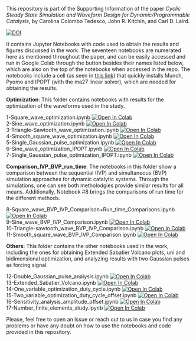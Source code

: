 This repository is part of the Supporting Information of the paper *Cyclic Steady State Simulation and Waveform Design for Dynamic/Programmable Catalysis*, by Carolina Colombo Tedesco, John R. Kitchin, and Carl D. Laird.

[![DOI](https://zenodo.org/badge/DOI/10.5281/zenodo.11116036.svg)](https://doi.org/10.5281/zenodo.11116036)

It contains Jupyter Notebooks with code used to obtain the results and figures discussed in the work. 
The seventeen notebooks are numerated here as mentioned throughout the paper, and can be easily accessed and run in Google Colab through the button besides their names listed below, which are also on the top of the notebooks when accessed in the repo.
The notebooks include a cell (as seen in [this link](https://jckantor.github.io/ND-Pyomo-Cookbook/notebooks/01.02-Running-Pyomo-on-Google-Colab.html#installing-pyomo-and-solvers)) that quickly installs Munch, Pyomo and IPOPT (with the ma27 linear solver), which are needed for obtaining the results.

**Optimization**: This folder contains notebooks with results for the optimization of the waveforms used in the study. 

1-Square_wave_optimization.ipynb [![Open In Colab](https://colab.research.google.com/assets/colab-badge.svg)](https://colab.research.google.com/github/KitchinHUB/si-dynamic-catalysis-1/blob/master/Optimization/1-Square_wave_optimization.ipynb)\
2-Sine_wave_optimization.ipynb [![Open In Colab](https://colab.research.google.com/assets/colab-badge.svg)](https://colab.research.google.com/github/KitchinHUB/si-dynamic-catalysis-1/blob/master/Optimization/2-Sine_wave_optimization.ipynb)\
3-Triangle-Sawtooth_wave_optimization.ipynb [![Open In Colab](https://colab.research.google.com/assets/colab-badge.svg)](https://colab.research.google.com/github/KitchinHUB/si-dynamic-catalysis-1/blob/master/Optimization/3-Triangle-Sawtooth_wave_optimization.ipynb)\
4-Smooth_square_wave_optimization.ipynb [![Open In Colab](https://colab.research.google.com/assets/colab-badge.svg)](https://colab.research.google.com/github/KitchinHUB/si-dynamic-catalysis-1/blob/master/Optimization/4-Smooth_square_wave_optimization.ipynb)\
5-Single_Gaussian_pulse_optimization.ipynb [![Open In Colab](https://colab.research.google.com/assets/colab-badge.svg)](https://colab.research.google.com/github/KitchinHUB/si-dynamic-catalysis-1/blob/master/Optimization/5-Single_Gaussian_pulse_optimization.ipynb)\
6-Sine_wave_optimization_IPOPT.ipynb [![Open In Colab](https://colab.research.google.com/assets/colab-badge.svg)](https://colab.research.google.com/github/KitchinHUB/si-dynamic-catalysis-1/blob/master/Optimization/6-Sine_wave_optimization_IPOPT.ipynb)\
7-Single_Gaussian_pulse_optimization_IPOPT.ipynb [![Open In Colab](https://colab.research.google.com/assets/colab-badge.svg)](https://colab.research.google.com/github/KitchinHUB/si-dynamic-catalysis-1/blob/master/Optimization/7-Single_Gaussian_pulse_optimization_IPOPT.ipynb)

**Comparison_IVP_BVP_run_time**: The notebooks in this folder show a comparison between the sequential (IVP) and simultaneous (BVP) simulation approaches for dynamic catalytic systems.  Through the simulations, one can see both metholodgies provide similar results for all means. Additionally, Notebook #8 brings the comparisons of run time for the different methods.

8-Square_wave_BVP_IVP_Comparison+Run_time_Comparisons.ipynb [![Open In Colab](https://colab.research.google.com/assets/colab-badge.svg)](https://colab.research.google.com/github/KitchinHUB/si-dynamic-catalysis-1/blob/master/Comparison_IVP_BVP_run_time/8-Square_wave_BVP_IVP_Comparison%2BRun_time_Comparisons.ipynb) \
9-Sine_wave_BVP_IVP_Comparison.ipynb [![Open In Colab](https://colab.research.google.com/assets/colab-badge.svg)](https://colab.research.google.com/github/KitchinHUB/si-dynamic-catalysis-1/blob/master/Comparison_IVP_BVP_run_time/9-Sine_wave_BVP_IVP_Comparison.ipynb)\
10-Triangle-sawtooth_wave_BVP_IVP_Comparison.ipynb [![Open In Colab](https://colab.research.google.com/assets/colab-badge.svg)](https://colab.research.google.com/github/KitchinHUB/si-dynamic-catalysis-1/blob/master/Comparison_IVP_BVP_run_time/10-Triangle-sawtooth_wave_BVP_IVP_Comparison.ipynb)\
11-Smooth_square_wave_BVP_IVP_Comparison.ipynb [![Open In Colab](https://colab.research.google.com/assets/colab-badge.svg)](https://colab.research.google.com/github/KitchinHUB/si-dynamic-catalysis-1/blob/master/Comparison_IVP_BVP_run_time/11-Smooth_square_wave_BVP_IVP_Comparison.ipynb)

**Others**: This folder contains the other notebooks used in the work, including the ones for obtaining Extended Sabatier Volcano plots, uni and bidimensional optimization, and analyzing results with two Gaussian pulses as forcing signal.

12-Double_Gaussian_pulse_analysis.ipynb [![Open In Colab](https://colab.research.google.com/assets/colab-badge.svg)](https://colab.research.google.com/github/KitchinHUB/si-dynamic-catalysis-1/blob/master/Others/12-Double_Gaussian_pulse_analysis.ipynb)\
13-Extended_Sabatier_Volcano.ipynb [![Open In Colab](https://colab.research.google.com/assets/colab-badge.svg)](https://colab.research.google.com/github/KitchinHUB/si-dynamic-catalysis-1/blob/master/Others/13-Extended_Sabatier_Volcano.ipynb)\
14-One_variable_optimization_duty_cycle.ipynb [![Open In Colab](https://colab.research.google.com/assets/colab-badge.svg)](https://colab.research.google.com/github/KitchinHUB/si-dynamic-catalysis-1/blob/master/Others/14-One_variable_optimization_duty_cycle.ipynb)\
15-Two_variable_optimization_duty_cycle_offset.ipynb [![Open In Colab](https://colab.research.google.com/assets/colab-badge.svg)](https://colab.research.google.com/github/KitchinHUB/si-dynamic-catalysis-1/blob/master/Others/15-Two_variable_optimization_duty_cycle_offset.ipynb)\
16-Sensitivity_analysis_amplitude_offset.ipynb [![Open In Colab](https://colab.research.google.com/assets/colab-badge.svg)](https://colab.research.google.com/github/KitchinHUB/si-dynamic-catalysis-1/blob/master/Others/16-Sensitivity_analysis_amplitude_offset.ipynb)\
17-Number_finite_elements_study.ipynb [![Open In Colab](https://colab.research.google.com/assets/colab-badge.svg)](https://colab.research.google.com/github/KitchinHUB/si-dynamic-catalysis-1/blob/master/Others/17-Number_finite_elements_study.ipynb)

Please, feel free to open an Issue or reach out to us in case you find any problems or have any doubt on how to use the notebooks and code provided in this repository. 
